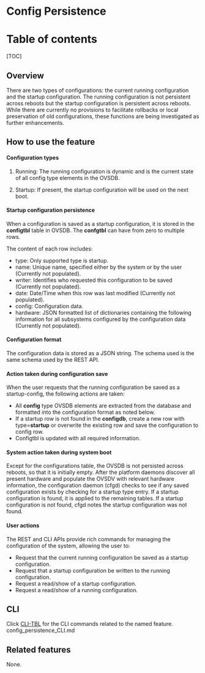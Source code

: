 # Config Persistence
# Table of contents
[TOC]

## Overview ##
 <!--Provide an overview here. This overview should give the reader an introduction of when, where and why they would use the feature. -->
There are two types of configurations: the current running configuration and the startup configuration. The running configuration is not persistent across reboots but the startup configuration is persistent across reboots. While there are currently no provisions to facilitate rollbacks or local preservation of old configurations, these functions are being investigated as further enhancements.

## How to use the feature ##
#### Configuration types
1) Running: The running configuration is dynamic and is the current state of all config type elements in the OVSDB.

2) Startup: If present, the startup configuration will be used on the next boot.

#### Startup configuration persistence
When a configuration is saved as a startup configuration, it is stored in the **configtbl** table in OVSDB. The **confgtbl** can have from zero to multiple rows.

The content of each row includes:

- type: Only supported type is startup.
- name: Unique name, specified either by the system or by the user (Currently not populated).
- writer: Identifies who requested this configuration to be saved (Currently not populated).
- date: Date/Time when this row was last modified (Currently not populated).
- config: Configuration data.
- hardware: JSON formatted list of dictionaries containing the following information for all subsystems configured by the configuration data (Currently not populated).

#### Configuration format
The configuration data is stored as a JSON string. The schema used is the same schema used by the REST API.
#### Action taken during configuration save
When the user requests that the running configuration be saved as a startup-config, the following actions are taken:

-  All **config** type OVSDB elements are extracted from the database and formatted into the configuration format as noted below.
-  If a startup row is not found in the **configdb**, create a new row with type=**startup** or overwrite the existing row and save the configuration to config row.
- Configtbl is updated with all required information.

#### System action taken during system boot
Except for the configurations table, the OVSDB is not persisted across reboots, so that it is initially empty. After the platform daemons discover all present hardware and populate the OVSDV with relevant hardware information, the configuration daemon (cfgd) checks to see if any saved configuration exists by checking for a startup type entry. If a startup configuration is found, it is applied to the remaining tables. If a startup configuration is not found, cfgd notes the startup configuration was not found.

#### User actions

The REST and CLI APIs provide rich commands for managing the configuration of the system, allowing the user to:

- Request that the current running configuration be saved as a startup configuration.
- Request that a startup configuration be written to the running configuration.
- Request a read/show of a startup configuration.
- Request a read/show of a running configuration.

## CLI ##
<!--Provide a link to the CLI command related to the feature. The CLI files will be generated to a CLI directory.  -->
Click [CLI-TBL](https://openswitch.net/cli_config_persistence_name.html#cli_command_anchor) for the CLI commands related to the named feature.
config_persistence_CLI.md
## Related features ##
None.
